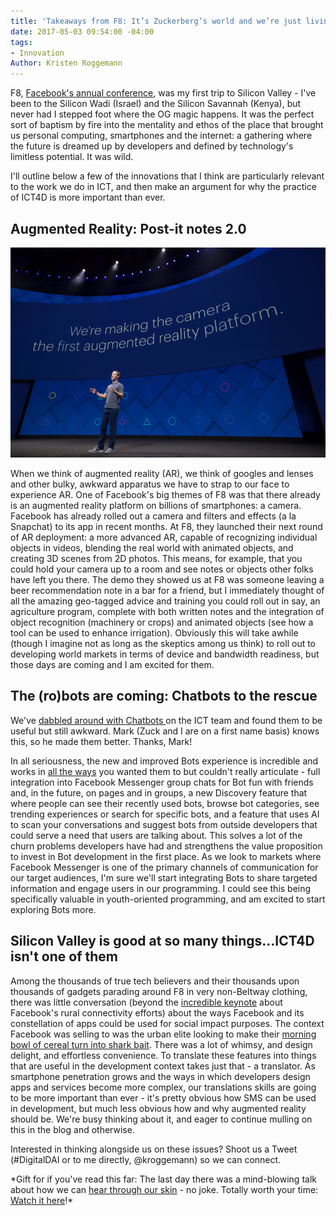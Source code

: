 ```yaml
---
title: 'Takeaways from F8: It’s Zuckerberg’s world and we’re just living in it'
date: 2017-05-03 09:54:00 -04:00
tags:
- Innovation
Author: Kristen Roggemann
---
```


F8, [Facebook's annual conference](https://www.fbf8.com/), was my first trip to Silicon Valley - I've been to the Silicon Wadi (Israel) and the Silicon Savannah (Kenya), but never had I stepped foot where the OG magic happens. It was the perfect sort of baptism by fire into the mentality and ethos of the place that brought us personal computing, smartphones and the internet: a gathering where the future is dreamed up by developers and defined by technology's limitless potential. It was wild.

I'll outline below a few of the innovations that I think are particularly relevant to the work we do in ICT, and then make an argument for why the practice of ICT4D is more important than ever.

## Augmented Reality: Post-it notes 2.0

![f8.jpg](/uploads/f8.jpg)

When we think of augmented reality (AR), we think of googles and lenses and other bulky, awkward apparatus we have to strap to our face to experience AR. One of Facebook's big themes of F8 was that there already is an augmented reality platform on billions of smartphones: a camera. Facebook has already rolled out a camera and filters and effects (a la Snapchat) to its app in recent months. At F8, they launched their next round of AR deployment: a more advanced AR, capable of recognizing individual objects in videos, blending the real world with animated objects, and creating 3D scenes from 2D photos. This means, for example, that you could hold your camera up to a room and see notes or objects other folks have left you there. The demo they showed us at F8 was someone leaving a beer recommendation note in a bar for a friend, but I immediately thought of all the amazing geo-tagged advice and training you could roll out in say, an agriculture program, complete with both written notes and the integration of object recognition (machinery or crops) and animated objects (see how a tool can be used to enhance irrigation). Obviously this will take awhile (though I imagine not as long as the skeptics among us think) to roll out to developing world markets in terms of device and bandwidth readiness, but those days are coming and I am excited for them.

## The (ro)bots are coming: Chatbots to the rescue

We've [dabbled around with Chatbots ](https://dai-global-digital.com/facebook-chatbot.html)on the ICT team and found them to be useful but still awkward. Mark (Zuck and I are on a first name basis) knows this, so he made them better. Thanks, Mark!

In all seriousness, the new and improved Bots experience is incredible and works in [all the ways](https://techcrunch.com/2017/04/18/facebook-bot-discovery/) you wanted them to but couldn't really articulate - full integration into Facebook Messenger group chats for Bot fun with friends and, in the future, on pages and in groups, a new Discovery feature that where people can see their recently used bots, browse bot categories, see trending experiences or search for specific bots, and a feature that uses AI to scan your conversations and suggest bots from outside developers that could serve a need that users are talking about. This solves a lot of the churn problems developers have had and strengthens the value proposition to invest in Bot development in the first place. As we look to markets where Facebook Messenger is one of the primary channels of communication for our target audiences, I'm sure we'll start integrating Bots to share targeted information and engage users in our programming. I could see this being specifically valuable in youth-oriented programming, and am excited to start exploring Bots more.

## Silicon Valley is good at so many things...ICT4D isn't one of them

Among the thousands of true tech believers and their thousands upon thousands of gadgets parading around F8 in very non-Beltway clothing, there was little conversation (beyond the [incredible keynote](https://www.digitaltrends.com/social-media/facebook-acquila-tether-terragraph-f8-2017/) about Facebook's rural connectivity efforts) about the ways Facebook and its constellation of apps could be used for social impact purposes. The context Facebook was selling to was the urban elite looking to make their [morning bowl of cereal turn into shark bait](https://blog.figma.com/f8-shouldve-targeted-designers-not-developers-e5029e5a3917). There was a lot of whimsy, and design delight, and effortless convenience. To translate these features into things that are useful in the development context takes just that - a translator. As smartphone penetration grows and the ways in which developers design apps and services become more complex, our translations skills are going to be more important than ever - it's pretty obvious how SMS can be used in development, but much less obvious how and why augmented reality should be. We're busy thinking about it, and eager to continue mulling on this in the blog and otherwise.

Interested in thinking alongside us on these issues? Shoot us a Tweet (#DigitalDAI or to me directly, @kroggemann) so we can connect.

\*Gift for if you've read this far: The last day there was a mind-blowing talk about how we can [hear through our skin](https://techcrunch.com/2017/04/19/facebook-brain-interface/) - no joke.  Totally worth your time: [Watch it here](https://developers.facebook.com/videos/f8-2017/f8-2017-keynote-day-2/)!\*